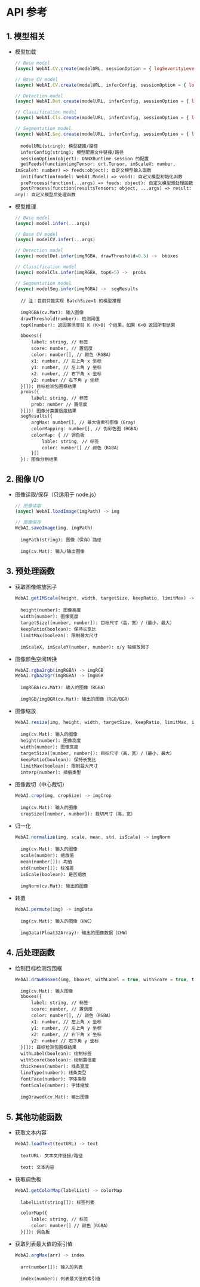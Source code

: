 # API 参考
## 1. 模型相关
* 模型加载

    ```js
    // Base model
    (async) WebAI.CV.create(modelURL, sessionOption = { logSeverityLevel: 4 }, init = null, preProcess = null, postProcess = null) -> model

    // Base CV model
    (async) WebAI.CV.create(modelURL, inferConfig, sessionOption = { logSeverityLevel: 4 }, getFeeds = null, postProcess = null) -> modelCV

    // Detection model
    (async) WebAI.Det.create(modelURL, inferConfig, sessionOption = { logSeverityLevel: 4 }, getFeeds = null, postProcess = null) -> modelDet

    // Classification model
    (async) WebAI.Cls.create(modelURL, inferConfig, sessionOption = { logSeverityLevel: 4 }, getFeeds = null, postProcess = null) -> modelCls

    // Segmentation model
    (async) WebAI.Seg.create(modelURL, inferConfig, sessionOption = { logSeverityLevel: 4 }, getFeeds = null, postProcess = null) -> modelSeg    
    ```

        modelURL(string): 模型链接/路径
        inferConfig(string): 模型配置文件链接/路径
        sessionOption(object): ONNXRuntime session 的配置
        getFeeds(function(imgTensor: ort.Tensor, imScaleX: number, imScaleY: number) => feeds:object): 自定义模型输入函数
        init(function(model: WebAI.Model) => void): 自定义模型初始化函数
        preProcess(function(...args) => feeds: object): 自定义模型预处理函数
        postProcess(function(resultsTensors: object, ...args) => result: any): 自定义模型后处理函数

* 模型推理

    ```js
    // Base model
    (async) model.infer(...args)

    // Base CV model
    (async) modelCV.infer(...args)

    // Detection model
    (async) modelDet.infer(imgRGBA, drawThreshold=0.5) ->  bboxes

    // Classification model
    (async) modelCls.infer(imgRGBA, topK=5) ->  probs
    
    // Segmentation model
    (async) modelSeg.infer(imgRGBA) ->  segResults
    ```

        // 注：目前只能实现 BatchSize=1 的模型推理

        imgRGBA(cv.Mat): 输入图像
        drawThreshold(number): 检测阈值
        topK(number): 返回置信度前 K (K>0) 个结果，如果 K<0 返回所有结果

        bboxes({
            label: string, // 标签
            score: number, // 置信度
            color: number[], // 颜色（RGBA）
            x1: number, // 左上角 x 坐标
            y1: number, // 左上角 y 坐标
            x2: number, // 右下角 x 坐标
            y2: number // 右下角 y 坐标
        }[]): 目标检测包围框结果
        probs({
            label: string, // 标签
            prob: number // 置信度
        }[]): 图像分类置信度结果
        segResults({
            argMax: number[], // 最大值索引图像（Gray）
            colorMapping: number[], // 伪彩色图（RGBA）
            colorMap: { // 调色板
                lable: string, // 标签
                color: number[] // 颜色（RGBA）
            }[]
        }): 图像分割结果

## 2. 图像 I/O
* 图像读取/保存（只适用于 node.js）

    ```js
    // 图像读取
    (async) WebAI.loadImage(imgPath) -> img

    // 图像保存
    WebAI.saveImage(img, imgPath)
    ```
    
        imgPath(string): 图像（保存）路径

        img(cv.Mat): 输入/输出图像

## 3. 预处理函数
* 获取图像缩放因子

    ```js
    WebAI.getIMScale(height, width, targetSize, keepRatio, limitMax) -> [imScaleX, imScaleY]
    ```

        height(number): 图像高度
        width(number): 图像宽度
        targetSize([number, number]): 目标尺寸（高，宽）/（最小，最大）
        keepRatio(boolean): 保持长宽比
        limitMax(boolean): 限制最大尺寸

        imScaleX, imScaleY(number, number): x/y 轴缩放因子

* 图像颜色空间转换

    ```js
    WebAI.rgba2rgb(imgRGBA) -> imgRGB
    WebAI.rgba2bgr(imgRGBA) -> imgBGR
    ```

        imgRGBA(cv.Mat): 输入的图像（RGBA）

        imgRGB/imgBGR(cv.Mat): 输出的图像（RGB/BGR）

* 图像缩放

    ```js
    WebAI.resize(img, height, width, targetSize, keepRatio, limitMax, interp) -> imgResize
    ```

        img(cv.Mat): 输入的图像
        height(number): 图像高度
        width(number): 图像宽度
        targetSize([number, number]): 目标尺寸（高，宽）/（最小，最大）
        keepRatio(boolean): 保持长宽比
        limitMax(boolean): 限制最大尺寸
        interp(number): 插值类型

* 图像裁切（中心裁切）

    ```js
    WebAI.crop(img, cropSize) -> imgCrop
    ```

        img(cv.Mat): 输入的图像
        cropSize([number, number]): 裁切尺寸（高，宽）

* 归一化

    ```js
    WebAI.normalize(img, scale, mean, std, isScale) -> imgNorm
    ```

        img(cv.Mat): 输入的图像
        scale(number): 缩放值
        mean(number[]): 均值
        std(number[]): 标准差
        isScale(boolean): 是否缩放

        imgNorm(cv.Mat): 输出的图像

* 转置

    ```js
    WebAI.permute(img) -> imgData
    ```

        img(cv.Mat): 输入的图像（HWC）

        imgData(Float32Array): 输出的图像数据（CHW）

## 4. 后处理函数
* 绘制目标检测包围框

    ```js
    WebAI.drawBBoxes(img, bboxes, withLabel = true, withScore = true, thickness = 2.0, lineType = 8, fontFace = 0, fontScale = 0.7) -> imgDrawed
    ```

        img(cv.Mat): 输入图像
        bboxes({
            label: string, // 标签
            score: number, // 置信度
            color: number[], // 颜色（RGBA）
            x1: number, // 左上角 x 坐标
            y1: number, // 左上角 y 坐标
            x2: number, // 右下角 x 坐标
            y2: number // 右下角 y 坐标
        }[]): 目标检测包围框结果
        withLabel(boolean): 绘制标签
        withScore(boolean): 绘制置信度
        thickness(number): 线条宽度
        lineType(number): 线条类型
        fontFace(number): 字体类型
        fontScale(number): 字体缩放

        imgDrawed(cv.Mat): 输出图像

## 5. 其他功能函数
* 获取文本内容

    ```js
    WebAI.loadText(textURL) -> text
    ```

        textURL: 文本文件链接/路径

        text: 文本内容

* 获取调色板

    ```js
    WebAI.getColorMap(labelList) -> colorMap
    ```
        labelList(string[]): 标签列表

        colorMap({
            lable: string, // 标签
            color: number[] // 颜色（RGBA）
        }[]): 调色板

* 获取列表最大值的索引值

    ```js
    WebAI.argMax(arr) -> index
    ```

        arr(number[]): 输入的列表

        index(number): 列表最大值的索引值